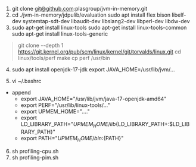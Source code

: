 1. git clone git@github.com:plasgroup/jvm-in-memory.git
2. cd ./jvm-in-memory/jdpulib/evaluation
   sudo apt install flex bison libelf-dev systemtap-sdt-dev libaudit-dev libslang2-dev libperl-dev libdw-dev
3. sudo apt-get install linux-tools
   sudo apt-get install linux-tools-common 
   sudo apt-get install linux-tools-generic
> git clone --depth 1 https://git.kernel.org/pub/scm/linux/kernel/git/torvalds/linux.git
cd linux/tools/perf
make
cp perf /usr/bin
4. sudo apt install openjdk-17-jdk
   export JAVA_HOME=/usr/lib/jvm/...
   
5. vi ~/.bashrc
+ append
  + export JAVA_HOME="/usr/lib/jvm/java-17-openjdk-amd64"
  + export PERF="/usr/lib/linux-tools/..."
  + export UPMEM_HOME="...."
  + export LD_LIBRARY_PATH="${UPMEM_HOME}/lib${LD_LIBRARY_PATH+:$LD_LIBRARY_PATH}"
  + export PATH="${UPMEM_HOME}/bin:${PATH}"

6. sh profiling-cpu.sh
7. sh profiling-pim.sh

